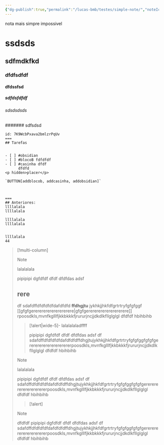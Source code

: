 ```yaml
---
{"dg-publish":true,"permalink":"/lucas-bmb/testes/simple-note/","noteIcon":"","created":"2025-10-23T01:48:14.542-03:00"}
---
```




nota mais simpre impossivel

# ssdsds

## sdfmdkfkd
### dfdfsdfdf
#### dfdssfsd
##### sdfdsfdfdf

###### sdsdsdsds

####### sdfsdsd





```columns
id: 7K9WcbPxava2bmlzrPqUv
===
## Tarefas


- [ ] #obsidian 
- [ ] #blocoB fdfdfdf
- [ ] #casinha dfdf
      dfdfd
<p hidden>placer</p>

`BUTTON[addblocob, addcasinha, addobsidian]`



===
## Anteriores:
llllalala
llllalala

llllalala
llllalala


llllalala
44
```





> [!multi-column]
>
>> [!note]
>> lalalalala
>>
>>pipipipi
>>dgfdfdf
>>dfdf
>>dfdfdas
>>adsf
>>## rere
>>df
>>sdafdffdfdfdfdfdafdfdfd **ffdhgjtu** jykhkjjhkfdfgrtrtryfgfgfggf [[gfgfgerererererererererere\|gfgfgerererererererererere]] rpoosdkls,mvnfkglllfjkkbkkkfjrururjncjjdkdlkfllglglgl
>>dfdfdf
>>hbihbihb
>
>> [!alert|wide-5]-
>> lalalalaladffff
>>
>>pipipipi
>>dgfdfdf
>>dfdf
>>dfdfdas
>>adsf
>>df
>>sdafdffdfdfdfdfdafdfdfdffdhgjtujykhkjjhkfdfgrtrtryfgfgfggfgfgfgerererererererererererpoosdkls,mvnfkglllfjkkbkkkfjrururjncjjdkdlkfllglglgl
>>dfdfdf
>>hbihbihb
>
>> [!note]
>> lalalalala
>>
>>pipipipi
>>dgfdfdf
>>dfdf
>>dfdfdas
>>adsf
>>df
>>sdafdffdfdfdfdfdafdfdfdffdhgjtujykhkjjhkfdfgrtrtryfgfgfggfgfgfgerererererererererererpoosdkls,mvnfkglllfjkkbkkkfjrururjncjjdkdlkfllglglgl
>>dfdfdf
>>hbihbihb
>
>>[!alert]
>
>> [!note]
>> dfdfdf
>>pipipipi
>>dgfdfdf
>>dfdf
>>dfdfdas
>>adsf
>>df
>>sdafdffdfdfdfdfdafdfdfdffdhgjtujykhkjjhkfdfgrtrtryfgfgfggfgfgfgerererererererererererpoosdkls,mvnfkglllfjkkbkkkfjrururjncjjdkdlkfllglglgl
>>dfdfdf
>>hbihbihb